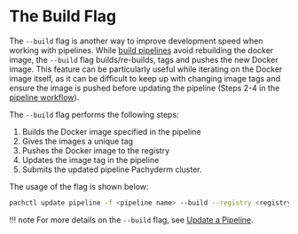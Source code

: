 # The Build Flag

The `--build` flag is another way to improve development speed when working with pipelines. While [build pipelines](build-pipelines.md) avoid rebuilding the docker image, the `--build` flag builds/re-builds, tags and pushes the new Docker image. This feature can be particularly useful while iterating on the Docker image itself, as it can be difficult to keep up with changing image tags and ensure the image is pushed before updating the pipeline (Steps 2-4 in the [pipeline workflow](working-with-pipelines.md)).

The `--build` flag performs the following steps:

1. Builds the Docker image specified in the pipeline
1. Gives the images a unique tag
1. Pushes the Docker image to the registry
1. Updates the image tag in the pipeline
1. Submits the updated pipeline Pachyderm cluster.

The usage of the flag is shown below:

   ```bash
   pachctl update pipeline -f <pipeline name> --build --registry <registry> --username <registry user>
   ```

!!! note
      For more details on the `--build` flag, see [Update a Pipeline](../../updating_pipelines/#update-the-code-in-a-pipeline).